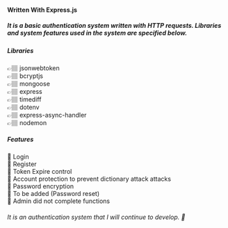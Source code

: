 #### Written With Express.js

##### It is a basic authentication system written with HTTP requests. Libraries and system features used in the system are specified below.

##### Libraries <br>

👉🏽 jsonwebtoken <br>
👉🏽 bcryptjs <br>
👉🏽 mongoose <br>
👉🏽 express <br>
👉🏽 timediff <br>
👉🏽 dotenv <br>
👉🏽 express-async-handler <br>
👉🏽 nodemon <br>

##### Features <br>

🚀 Login <br>
🚀 Register <br>
🚀 Token Expire control <br>
🚀 Account protection to prevent dictionary attack attacks <br>
🚀 Password encryption <br>
🚀 To be added (Password reset) <br>
🚀 Admin did not complete functions




###### It is an authentication system that I will continue to develop. 🚀
